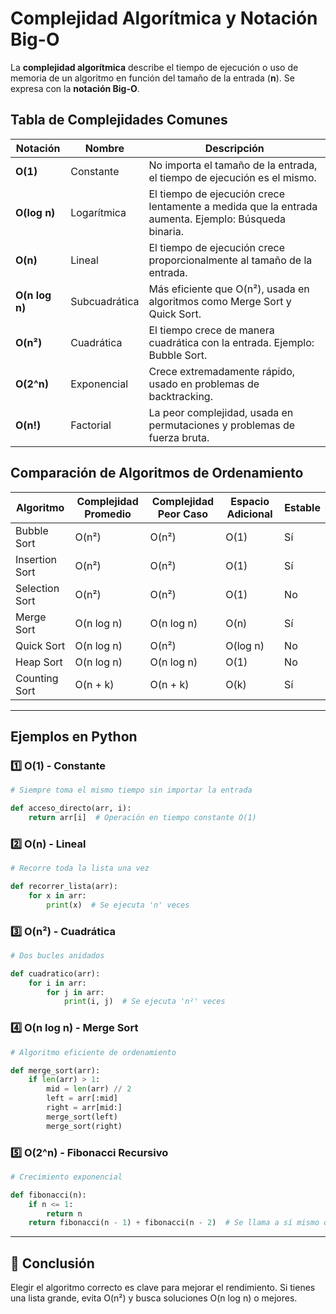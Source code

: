 # Complejidad Algorítmica y Notación Big-O

La **complejidad algorítmica** describe el tiempo de ejecución o uso de memoria de un algoritmo en función del tamaño de la entrada (**n**). Se expresa con la **notación Big-O**.

## Tabla de Complejidades Comunes

| Notación | Nombre         | Descripción |
|-----------|---------------|-------------|
| **O(1)** | Constante     | No importa el tamaño de la entrada, el tiempo de ejecución es el mismo. |
| **O(log n)** | Logarítmica | El tiempo de ejecución crece lentamente a medida que la entrada aumenta. Ejemplo: Búsqueda binaria. |
| **O(n)** | Lineal        | El tiempo de ejecución crece proporcionalmente al tamaño de la entrada. |
| **O(n log n)** | Subcuadrática | Más eficiente que O(n²), usada en algoritmos como Merge Sort y Quick Sort. |
| **O(n²)** | Cuadrática    | El tiempo crece de manera cuadrática con la entrada. Ejemplo: Bubble Sort. |
| **O(2^n)** | Exponencial  | Crece extremadamente rápido, usado en problemas de backtracking. |
| **O(n!)** | Factorial    | La peor complejidad, usada en permutaciones y problemas de fuerza bruta. |

## Comparación de Algoritmos de Ordenamiento

| Algoritmo       | Complejidad Promedio | Complejidad Peor Caso | Espacio Adicional | Estable |
|-----------------|---------------------|----------------------|------------------|---------|
| Bubble Sort    | O(n²)                | O(n²)                | O(1)             | Sí      |
| Insertion Sort | O(n²)                | O(n²)                | O(1)             | Sí      |
| Selection Sort | O(n²)                | O(n²)                | O(1)             | No      |
| Merge Sort     | O(n log n)           | O(n log n)           | O(n)             | Sí      |
| Quick Sort     | O(n log n)           | O(n²)                | O(log n)         | No      |
| Heap Sort      | O(n log n)           | O(n log n)           | O(1)             | No      |
| Counting Sort  | O(n + k)             | O(n + k)             | O(k)             | Sí      |

---

## Ejemplos en Python

### 1️⃣ O(1) - Constante
```python
# Siempre toma el mismo tiempo sin importar la entrada

def acceso_directo(arr, i):
    return arr[i]  # Operación en tiempo constante O(1)
```

### 2️⃣ O(n) - Lineal
```python
# Recorre toda la lista una vez

def recorrer_lista(arr):
    for x in arr:
        print(x)  # Se ejecuta 'n' veces
```

### 3️⃣ O(n²) - Cuadrática
```python
# Dos bucles anidados

def cuadratico(arr):
    for i in arr:
        for j in arr:
            print(i, j)  # Se ejecuta 'n²' veces
```

### 4️⃣ O(n log n) - Merge Sort
```python
# Algoritmo eficiente de ordenamiento

def merge_sort(arr):
    if len(arr) > 1:
        mid = len(arr) // 2
        left = arr[:mid]
        right = arr[mid:]
        merge_sort(left)
        merge_sort(right)
```

### 5️⃣ O(2^n) - Fibonacci Recursivo
```python
# Crecimiento exponencial

def fibonacci(n):
    if n <= 1:
        return n
    return fibonacci(n - 1) + fibonacci(n - 2)  # Se llama a sí mismo dos veces
```

---

## 🚀 Conclusión
Elegir el algoritmo correcto es clave para mejorar el rendimiento. Si tienes una lista grande, evita O(n²) y busca soluciones O(n log n) o mejores.
